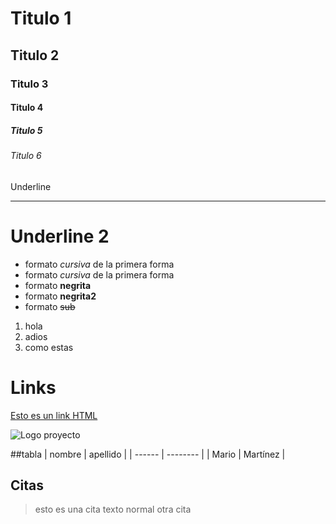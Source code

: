 # Titulo 1
## Titulo 2
### Titulo 3
#### Titulo 4
##### Titulo 5
###### Titulo 6
Underline
_____________

Underline 2
============

- formato *cursiva* de la primera forma
- formato _cursiva_ de la primera forma
- formato **negrita**
- formato __negrita2__
- formato ~~sub~~

1. hola
2. adios
3. como estas

# Links
<a href="https://www.youtube.com/watch?v=SqGpCMO4kW8">Esto es un link HTML</a>
         
![Logo proyecto](https://www.google.com/url?sa=i&url=https%3A%2F%2Fgithub.com%2Fpanterino&psig=AOvVaw0VKWpEsaCn0561uKVMjezU&ust=1603370111197000&source=images&cd=vfe&ved=0CAIQjRxqFwoTCJDdvLbZxewCFQAAAAAdAAAAABAD)

##tabla
| nombre | apellido |
| ------ | -------- |
| Mario  | Martínez |

## Citas
>esto es una cita
texto normal
>otra cita



